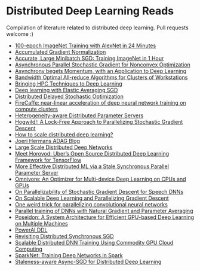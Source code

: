 # Distributed Deep Learning Reads

Compilation of literature related to distributed deep learning.  Pull requests welcome :)

* [100-epoch ImageNet Training with AlexNet in 24 Minutes](https://arxiv.org/abs/1709.05011)
* [Accumulated Gradient Normalization](https://arxiv.org/abs/1710.02368)
* [Accurate, Large Minibatch SGD: Training ImageNet in 1 Hour](https://arxiv.org/pdf/1706.02677.pdf)
* [Asynchronous Parallel Stochastic Gradient for Nonconvex Optimization](http://papers.nips.cc/paper/5751-asynchronous-parallel-stochastic-gradient-for-nonconvex-optimization.pdf)
* [Asynchrony begets Momentum, with an Application to Deep Learning](https://arxiv.org/abs/1605.09774)
* [Bandwidth Optimal All-reduce Algorithms for Clusters of Workstations](http://www.cs.fsu.edu/~xyuan/paper/09jpdc.pdf)
* [Bringing HPC Techniques to Deep Learning](http://research.baidu.com/bringing-hpc-techniques-deep-learning/)
* [Deep learning with Elastic Averaging SGD](https://arxiv.org/abs/1412.6651)
* [Distributed Delayed Stochastic Optimization](https://arxiv.org/abs/1104.5525)
* [FireCaffe: near-linear acceleration of deep neural network training on compute clusters](https://arxiv.org/abs/1511.00175)
* [Heterogeneity-aware Distributed Parameter Servers](https://ds3lab.org/wp-content/uploads/2017/07/sigmod2017_jiang.pdf)
* [Hogwild!: A Lock-Free Approach to Parallelizing Stochastic Gradient Descent](https://people.eecs.berkeley.edu/~brecht/papers/hogwildTR.pdf)
* [How to scale distributed deep learning?](https://arxiv.org/abs/1611.04581)
* [Joeri Hermans ADAG Blog](http://joerihermans.com/ramblings/distributed-deep-learning-part-1-an-introduction/)
* [Large Scale Distributed Deep Networks](https://static.googleusercontent.com/media/research.google.com/en//archive/large_deep_networks_nips2012.pdf)
* [Meet Horovod: Uber’s Open Source Distributed Deep Learning Framework for TensorFlow](https://eng.uber.com/horovod/)
* [More Effective Distributed ML via a Stale
Synchronous Parallel Parameter Server](http://repository.cmu.edu/cgi/viewcontent.cgi?article=1163&context=machine_learning)
* [Omnivore: An Optimizer for Multi-device Deep Learning on CPUs and GPUs](https://arxiv.org/abs/1606.04487)
* [On Parallelizability of Stochastic Gradient Descent for Speech DNNs](https://www.microsoft.com/en-us/research/wp-content/uploads/2016/02/ParallelSGD-ICASSP2014-published.pdf)
* [On Scalable Deep Learning and Parallelizing Gradient Descent](https://github.com/JoeriHermans/master-thesis/tree/master/thesis)
* [One weird trick for parallelizing convolutional neural networks](https://arxiv.org/abs/1404.5997)
* [Parallel training of DNNs with Natural Gradient and Parameter Averaging](https://arxiv.org/abs/1410.7455)
* [Poseidon: A System Architecture for Efficient GPU-based Deep Learning on Multiple Machines](https://arxiv.org/abs/1512.06216)
* [PowerAI DDL](https://arxiv.org/abs/1708.02188)
* [Revisiting Distributed Synchronous SGD](https://arxiv.org/pdf/1604.00981.pdf)
* [Scalable Distributed DNN Training Using Commodity GPU Cloud Computing](https://s3-us-west-2.amazonaws.com/amazon.jobs-public-documents/strom_interspeech2015.pdf)
* [SparkNet: Training Deep Networks in Spark](https://arxiv.org/abs/1511.06051)
* [Staleness-aware Async-SGD for Distributed Deep Learning](https://arxiv.org/abs/1511.05950)